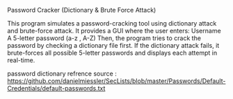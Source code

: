 Password Cracker (Dictionary & Brute Force Attack) 

This program simulates a password-cracking tool using dictionary attack and brute-force attack.
It provides a GUI where the user enters:
Username
A 5-letter password (a-z , A-Z)
Then, the program tries to crack the password by checking a dictionary file first.
If the dictionary attack fails, it brute-forces all possible 5-letter passwords and displays each attempt in real-time.

password dictionary refrence source :
https://github.com/danielmiessler/SecLists/blob/master/Passwords/Default-Credentials/default-passwords.txt
